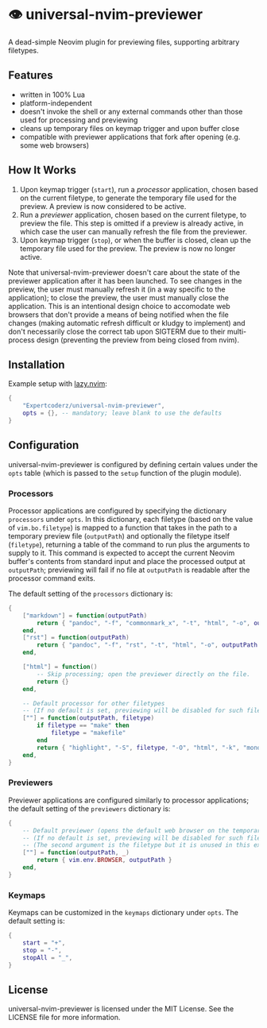 # 👁️ universal-nvim-previewer

A dead-simple Neovim plugin for previewing files, supporting arbitrary
filetypes.

## Features

- written in 100% Lua
- platform-independent
- doesn't invoke the shell or any external commands other than those used for
  processing and previewing
- cleans up temporary files on keymap trigger and upon buffer close
- compatible with previewer applications that fork after opening (e.g. some web
  browsers)

## How It Works

1. Upon keymap trigger (`start`), run a *processor* application, chosen based
   on the current filetype, to generate the temporary file used for the preview.
   A preview is now considered to be active.
2. Run a *previewer* application, chosen based on the current filetype, to
   preview the file. This step is omitted if a preview is already active, in
   which case the user can manually refresh the file from the previewer.
3. Upon keymap trigger (`stop`), or when the buffer is closed, clean up the
   temporary file used for the preview. The preview is now no longer active.

Note that universal-nvim-previewer doesn't care about the state of the previewer
application after it has been launched. To see changes in the preview, the user
must manually refresh it (in a way specific to the application); to close the
preview, the user must manually close the application. This is an intentional
design choice to accomodate web browsers that don't provide a means of being
notified when the file changes (making automatic refresh difficult or kludgy to
implement) and don't necessarily close the correct tab upon SIGTERM due to
their multi-process design (preventing the preview from being closed from nvim).

## Installation

Example setup with [lazy.nvim](https://github.com/folke/lazy.nvim):

```lua
{
    "Expertcoderz/universal-nvim-previewer",
    opts = {}, -- mandatory; leave blank to use the defaults
}
```

## Configuration

universal-nvim-previewer is configured by defining certain values under the
`opts` table (which is passed to the `setup` function of the plugin module).

### Processors

Processor applications are configured by specifying the dictionary `processors`
under `opts`. In this dictionary, each filetype (based on the value of
`vim.bo.filetype`) is mapped to a function that takes in the path to a temporary
preview file (`outputPath`) and optionally the filetype itself (`filetype`),
returning a table of the command to run plus the arguments to supply to it.
This command is expected to accept the current Neovim buffer's contents from
standard input and place the processed output at `outputPath`; previewing will
fail if no file at `outputPath` is readable after the processor command exits.

The default setting of the `processors` dictionary is:

```lua
{
    ["markdown"] = function(outputPath)
        return { "pandoc", "-f", "commonmark_x", "-t", "html", "-o", outputPath }
    end,
    ["rst"] = function(outputPath)
        return { "pandoc", "-f", "rst", "-t", "html", "-o", outputPath }
    end,

    ["html"] = function()
        -- Skip processing; open the previewer directly on the file.
        return {}
    end,

    -- Default processor for other filetypes
    -- (If no default is set, previewing will be disabled for such filetypes.)
    [""] = function(outputPath, filetype)
        if filetype == "make" then
            filetype = "makefile"
        end
        return { "highlight", "-S", filetype, "-O", "html", "-k", "monospace", "-o", outputPath }
    end,
}
```

### Previewers

Previewer applications are configured similarly to processor applications; the
default setting of the `previewers` dictionary is:

```lua
{
    -- Default previewer (opens the default web browser on the temporary file)
    -- (If no default is set, previewing will be disabled for such filetypes.)
    -- (The second argument is the filetype but it is unused in this example.)
    [""] = function(outputPath, _)
        return { vim.env.BROWSER, outputPath }
    end,
}
```

### Keymaps

Keymaps can be customized in the `keymaps` dictionary under `opts`. The default
setting is:

```lua
{
    start = "+",
    stop = "-",
    stopAll = "_",
}
```

## License

universal-nvim-previewer is licensed under the MIT License. See the LICENSE
file for more information.
